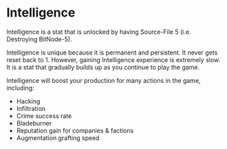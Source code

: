 # Intelligence

Intelligence is a stat that is unlocked by having
Source-File 5 (i.e. Destroying BitNode-5).

Intelligence is unique because it is permanent and persistent. It never gets reset
back to 1. However, gaining Intelligence experience is extremely slow. It is a stat
that gradually builds up as you continue to play the game.

Intelligence will boost your production for many actions in the game, including:

- Hacking
- Infiltration
- Crime success rate
- Bladeburner
- Reputation gain for companies & factions
- Augmentation grafting speed
